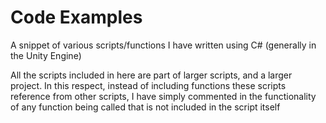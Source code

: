 # Code Examples
A snippet of various scripts/functions I have written using C# (generally in the Unity Engine)

All the scripts included in here are part of larger scripts, and a larger project. In this respect, instead of including functions these scripts reference from other scripts, I have simply commented in the functionality of any function being called that is not included in the script itself
